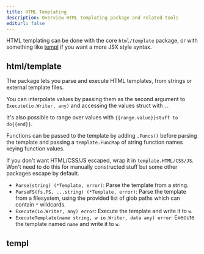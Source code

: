 ```yaml
---
title: HTML Templating
description: Overview HTML templating package and related tools
editurl: false
---
```


HTML templating can be done with the core `html/template` package, or with something like [templ](https://github.com/a-h/templ) if you want a more JSX style syntax.

## html/template

The package lets you parse and execute HTML templates, from strings or external template files.

You can interpolate values by passing them as the second argument to `Execute(io.Writer, any)` and accessing the values struct with `.`.

It's also possible to range over values with `{{range.value}}stuff to do{{end}}`.

Functions can be passed to the template by adding `.Funcs()` before parsing the template and passing a `template.FuncMap` of string function names keying function values.

If you don't want HTML/CSS/JS escaped, wrap it in `template.HTML/CSS/JS`. Won't need to do this for manually constructed stuff but some other packages escape by default.

- `Parse(string) (*Template, error)`: Parse the template from a string.
- `ParseFS(fs.FS, ...string) (*Template, error)`: Parse the template from a filesystem, using the provided list of glob paths which can contain `*` wildcards.
- `Execute(io.Writer, any) error`: Execute the template and write it to `w`.
- `ExecuteTemplate(name string, w io.Writer, data any) error`: Execute the template named `name` and write it to `w`.

## templ
